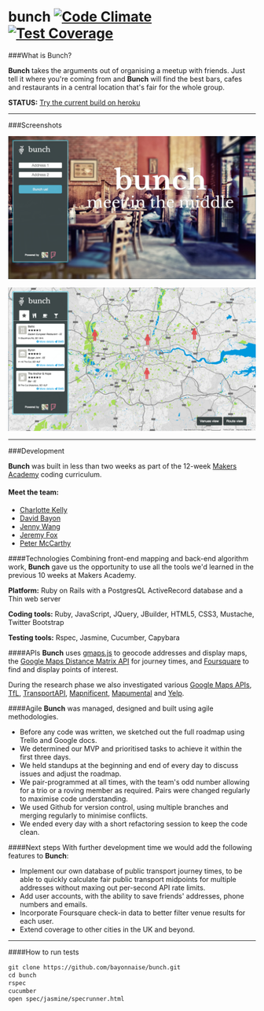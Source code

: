 # bunch [![Code Climate](https://codeclimate.com/repos/54031e06e30ba06e940095e2/badges/543991ade3cec0100898/gpa.svg)](https://codeclimate.com/repos/54031e06e30ba06e940095e2/feed) [![Test Coverage](https://codeclimate.com/repos/54031e06e30ba06e940095e2/badges/543991ade3cec0100898/coverage.svg)](https://codeclimate.com/repos/54031e06e30ba06e940095e2/feed)

###What is Bunch?

**Bunch** takes the arguments out of organising a meetup with friends. Just tell it where you're coming from and **Bunch** will find the best bars, cafes and restaurants in a central location that's fair for the whole group.

**STATUS:** [Try the current build on heroku](http://bunch-us.herokuapp.com/)

---

###Screenshots

![Bunch Home](/app/assets/images/screenshots/bunch-home.png?raw=true "Bunch main page")

![Bunch Map](/app/assets/images/screenshots/bunch-map.png?raw=true "Bunch map results")

---

###Development

**Bunch** was built in less than two weeks as part of the 12-week [Makers Academy] coding curriculum.

#### Meet the team:
  + [Charlotte Kelly](https://github.com/cmew3)
  + [David Bayon](https://github.com/bayonnaise)
  + [Jenny Wang](https://github.com/thejennywang)
  + [Jeremy Fox](https://github.com/foxjerem)
  + [Peter McCarthy](https://github.com/petermccarthy49)

####Technologies
Combining front-end mapping and back-end algorithm work, **Bunch** gave us the opportunity to use all the tools we'd learned in the previous 10 weeks at Makers Academy.

**Platform:** Ruby on Rails with a PostgresQL ActiveRecord database and a Thin web server

**Coding tools:** Ruby, JavaScript, JQuery, JBuilder, HTML5, CSS3, Mustache, Twitter Bootstrap

**Testing tools:** Rspec, Jasmine, Cucumber, Capybara

####APIs
**Bunch** uses [gmaps.js] to geocode addresses and display maps, the [Google Maps Distance Matrix API] for journey times, and [Foursquare] to find and display points of interest.

During the research phase we also investigated various [Google Maps APIs], [TfL], [TransportAPI], [Mapnificent], [Mapumental] and [Yelp].

####Agile
**Bunch** was managed, designed and built using agile methodologies.
- Before any code was written, we sketched out the full roadmap using Trello and Google docs.
- We determined our MVP and prioritised tasks to achieve it within the first three days.
- We held standups at the beginning and end of every day to discuss issues and adjust the roadmap.
- We pair-programmed at all times, with the team's odd number allowing for a trio or a roving member as required. Pairs were changed regularly to maximise code understanding.
- We used Github for version control, using multiple branches and merging regularly to minimise conflicts.
- We ended every day with a short refactoring session to keep the code clean.

####Next steps
With further development time we would add the following features to **Bunch**:
- Implement our own database of public transport journey times, to be able to quickly calculate fair public transport midpoints for multiple addresses without maxing out per-second API rate limits.
- Add user accounts, with the ability to save friends' addresses, phone numbers and emails.
- Incorporate Foursquare check-in data to better filter venue results for each user.
- Extend coverage to other cities in the UK and beyond.

---

####How to run tests

```shell
git clone https://github.com/bayonnaise/bunch.git
cd bunch
rspec
cucumber
open spec/jasmine/specrunner.html
```

[Makers Academy]:http://www.makersacademy.com/
[Google Maps Distance Matrix API]:https://developers.google.com/maps/documentation/distancematrix/
[gmaps.js]:http://hpneo.github.io/gmaps/
[Foursquare]:https://developer.foursquare.com/
[Google Maps APIs]:https://developers.google.com/maps/
[TfL]:https://www.tfl.gov.uk/info-for/open-data-users/
[TransportAPI]:http://transportapi.com/
[Mapnificent]:http://www.mapnificent.net/
[Mapumental]:https://mapumental.com/
[Yelp]:http://www.yelp.com/developers/documentation
